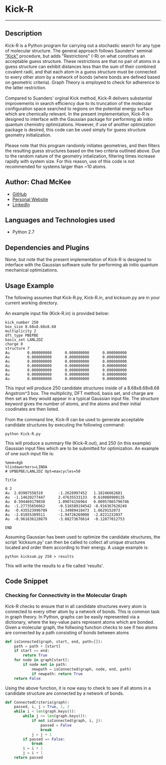 # Kick-R
---

## Description
Kick-R is a Python program for carrying out a stochastic search for any type of molecular structure. 
The general approach follows Saunders' seminal <a href='http://onlinelibrary.wiley.com/doi/10.1002/jcc.10407/abstract'>"Kick"</a> procedure, but adds "Restrictions" (-R) on 
what constitues an acceptable guess structure.  These restrictions are that no pair of atoms in a 
guess structure can exhibit distances less than the sum of their combined covalent radii, and that
each atom in a guess structure must be connected to every other atom by a network of bonds (where
bonds are defined based on geometric criteria).  Graph Theory is employed to check for adherence
to the latter restriction.  
<br>
Compared to Suanders' orginal Kick method, Kick-R delivers substantial improvements
in search efficiency due to its truncation of the molecular configuration space searched to
regions on the potential energy surface which are chemically relevant.  In the present implementation, Kick-R is designed to interface
with the Gaussian package for performing ab initio quantum chemistry optimizations.  However, if use
of another optimization package is desired, this code can be used simply
for guess structure geometry initialization.
<br>
<br>
Please note that this program randomly initiates geometries, and then filters the
resulting guess structures based on the two criteria outlined above.  Due to the random
nature of the geometry intialization, filtering times increase rapidly with system size.
For this reason, use of this code is not recommended for systems larger than 
~10 atoms.



## Author: Chad McKee
* <a href="https://github.com/chadm9">GitHub</a>
* <a href="http://wchadmckee.com/">Personal Website</a>
* <a href="https://www.linkedin.com/in/w-chad-mckee-88939163/">LinkedIn</a>

## Languages and Technologies used
* Python 2.7


## Dependencies and Plugins
None, but note that the present implementation of Kick-R is designed to 
interface with the Gaussian software suite for performing ab initio quantum
mechanical optimizations.

## Usage Example

The following assumes that Kick-R.py, Kick-R.in, and kicksum.py
are in your current working directory.
<br>
<br>
An example input file (Kick-R.in) is provided below:

```
kick_number 250
box_size 8.68x8.68x8.68
multiplicity 2
dft_type PBEPBE
basis_set LANL2DZ
charge 0
structure 7
Au        0.000000000      0.000000000      0.000000000
Au        0.000000000      0.000000000      0.000000000
Au        0.000000000      0.000000000      0.000000000
Au        0.000000000      0.000000000      0.000000000
Au        0.000000000      0.000000000      0.000000000
Au        0.000000000      0.000000000      0.000000000
Au        0.000000000      0.000000000      0.000000000
```

This input will produce 250 candidate structures inside of a
8.68x8.68x8.68 Angstrom^3 box.  The multiplicity, DFT method,
basis set, and charge are then set as they would appear in a typical
Gaussian input file.  The structure keyword gives the number of atoms,
and the atoms and their initial coodinates are then listed.
<br>
<br>
From the command line, Kick-R can be used to generate acceptable candidate structures
by executing the following command:
```
python Kick-R.py
```
This will produce a summary file (Kick-R.out), and 250 (in this example) Gaussian input files which are to be submitted for 
optimization.  An example of one such input file is:

```
%mem=4gb
%lindaworkers=LINDA
# UPBEPBE/LANL2DZ Opt=maxcycles=50

Title

0 2
Au  2.03907558319       -1.2628997452   1.18246662681
Au  -1.14620277447      2.47635533133   0.610008900135
Au  0.594469179038      1.09074156964   0.00957865796746
Au  -1.27735656662      -0.516589194542 -0.916367620249
Au  -0.435523996789     -1.34989418473  1.6629152073
Au  -2.01855389511      -1.94726269008  -2.8221232037
Au  -0.961636128879     -3.08273676614  -0.12877012753

END
```
Assuming Gaussian has been used to optimize the candidate structures,
the script 'kicksum.py' can then be called to collect all unique structures located
and order them according to their energy.  A usage example is:
```
python kicksum.py 250 > results
```
This will write the results to a file called 'results'.






## Code Snippet

### Checking for Connectivity in the Molecular Graph
Kick-R checks to ensure that in all candidate structures every atom is connected
to every other atom by a network of bonds.  This is common task in graph theory.
In Python, graphs can be easily represented via a dictionary, where the key-value
 pairs represent atoms which are bonded.  Given a molecular graph, the follwoing
 function checks to see if two atoms are connected by a path consisting of 
 bonds between atoms
<br>
```Python
def isConnected(graph, start, end, path=[]):
    path = path + [start]
    if start == end:
        return True
    for node in graph[start]:
        if node not in path:
            newpath = isConnected(graph, node, end, path)
            if newpath: return True
    return False
```
Using the above function, it is now easy to check to see if all
atoms in a candidate structure are connected by a network of bonds.
```Python
def ConnectedCriteria(graph):
    passed, i, j = True, 1, 2
    while i < len(graph.keys()):
        while j <= len(graph.keys()):
            if not isConnected(graph, i, j):
                passed = False
                break
            j = j + 1
        if passed == False:
            break
        i = i + 1
        j = i + 1
    return passed
```
